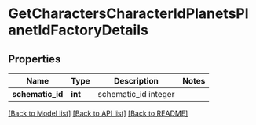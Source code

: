 # GetCharactersCharacterIdPlanetsPlanetIdFactoryDetails

## Properties
Name | Type | Description | Notes
------------ | ------------- | ------------- | -------------
**schematic_id** | **int** | schematic_id integer | 

[[Back to Model list]](../README.md#documentation-for-models) [[Back to API list]](../README.md#documentation-for-api-endpoints) [[Back to README]](../README.md)



